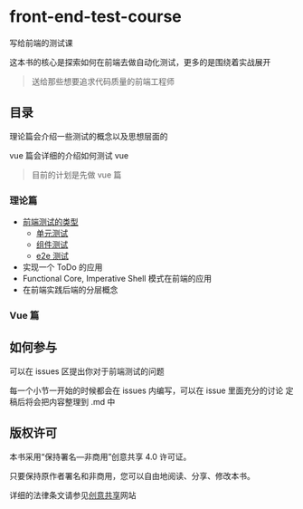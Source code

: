 # front-end-test-course

写给前端的测试课

这本书的核心是探索如何在前端去做自动化测试，更多的是围绕着实战展开
> 送给那些想要追求代码质量的前端工程师


## 目录

理论篇会介绍一些测试的概念以及思想层面的

vue 篇会详细的介绍如何测试 vue 

> 目前的计划是先做 vue 篇

### 理论篇
- [前端测试的类型](https://github.com/cuixiaorui/front-end-test-course/blob/main/book/1-%E5%89%8D%E7%AB%AF%E6%B5%8B%E8%AF%95%E7%9A%84%E7%B1%BB%E5%9E%8B.md)
  - [单元测试](https://github.com/cuixiaorui/front-end-test-course/issues/1)
  - [组件测试](https://github.com/cuixiaorui/front-end-test-course/issues/2)
  - [e2e 测试](https://github.com/cuixiaorui/front-end-test-course/issues/3)
- 实现一个 ToDo 的应用
- Functional Core, Imperative Shell 模式在前端的应用
- 在前端实践后端的分层概念

### Vue 篇

## 如何参与

可以在 issues 区提出你对于前端测试的问题

每一个小节一开始的时候都会在 issues 内编写，可以在 issue 里面充分的讨论
定稿后将会把内容整理到 .md 中

## 版权许可

本书采用“保持署名—非商用”创意共享 4.0 许可证。

只要保持原作者署名和非商用，您可以自由地阅读、分享、修改本书。

详细的法律条文请参见[创意共享](http://creativecommons.org/licenses/by-nc/4.0/)网站
